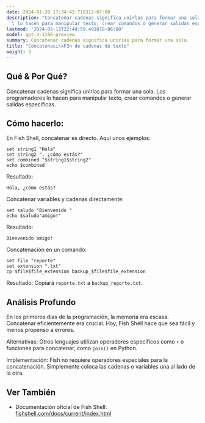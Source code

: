 ```yaml
---
date: 2024-01-20 17:34:43.718312-07:00
description: "Concatenar cadenas significa unirlas para formar una sola. Los programadores\
  \ lo hacen para manipular texto, crear comandos o generar salidas espec\xEDficas."
lastmod: '2024-03-13T22:44:59.491878-06:00'
model: gpt-4-1106-preview
summary: Concatenar cadenas significa unirlas para formar una sola.
title: "Concatenaci\xF3n de cadenas de texto"
weight: 3
---
```


## Qué & Por Qué?
Concatenar cadenas significa unirlas para formar una sola. Los programadores lo hacen para manipular texto, crear comandos o generar salidas específicas.

## Cómo hacerlo:
En Fish Shell, concatenar es directo. Aquí unos ejemplos:

```Fish Shell
set string1 "Hola"
set string2 ", ¿cómo estás?"
set combined "$string1$string2"
echo $combined
```

Resultado:
```
Hola, ¿cómo estás?
```

Concatenar variables y cadenas directamente:

```Fish Shell
set saludo "Bienvenido "
echo $saludo"amigo!"
```

Resultado:
```
Bienvenido amigo!
```

Concatenación en un comando:

```Fish Shell
set file "reporte"
set extension ".txt"
cp $file$file_extension backup_$file$file_extension
```

Resultado: Copiará `reporte.txt` a `backup_reporte.txt`.

## Análisis Profundo
En los primeros días de la programación, la memoria era escasa. Concatenar eficientemente era crucial. Hoy, Fish Shell hace que sea fácil y menos propenso a errores.

Alternativas: Otros lenguajes utilizan operadores específicos como `+` o funciones para concatenar, como `join()` en Python.

Implementación: Fish no requiere operadores especiales para la concatenación. Simplemente coloca las cadenas o variables una al lado de la otra.

## Ver También
- Documentación oficial de Fish Shell: [fishshell.com/docs/current/index.html](https://fishshell.com/docs/current/index.html)

